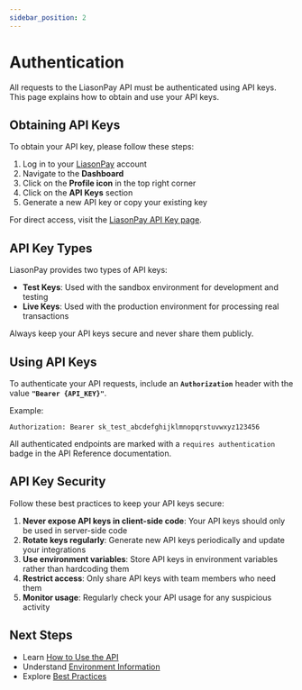 ```yaml
---
sidebar_position: 2
---
```


# Authentication

All requests to the LiasonPay API must be authenticated using API keys. This page explains how to obtain and use your API keys.

## Obtaining API Keys

To obtain your API key, please follow these steps:

1. Log in to your [LiasonPay](https://liasonpay.test) account
2. Navigate to the **Dashboard**
3. Click on the **Profile icon** in the top right corner
4. Click on the **API Keys** section
5. Generate a new API key or copy your existing key

For direct access, visit the [LiasonPay API Key page](https://liasonpay.test/api-key).

## API Key Types

LiasonPay provides two types of API keys:

- **Test Keys**: Used with the sandbox environment for development and testing
- **Live Keys**: Used with the production environment for processing real transactions

Always keep your API keys secure and never share them publicly.

## Using API Keys

To authenticate your API requests, include an **`Authorization`** header with the value **`"Bearer {API_KEY}"`**.

Example:

```http
Authorization: Bearer sk_test_abcdefghijklmnopqrstuvwxyz123456
```

All authenticated endpoints are marked with a `requires authentication` badge in the API Reference documentation.

## API Key Security

Follow these best practices to keep your API keys secure:

1. **Never expose API keys in client-side code**: Your API keys should only be used in server-side code
2. **Rotate keys regularly**: Generate new API keys periodically and update your integrations
3. **Use environment variables**: Store API keys in environment variables rather than hardcoding them
4. **Restrict access**: Only share API keys with team members who need them
5. **Monitor usage**: Regularly check your API usage for any suspicious activity

## Next Steps

- Learn [How to Use the API](./how-to-use)
- Understand [Environment Information](./environment-info)
- Explore [Best Practices](./best-practices)
